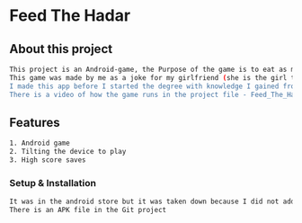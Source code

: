 # Feed The Hadar

##  About this project
```bash
This project is an Android-game, the Purpose of the game is to eat as many vegetarian food as you can without eating meat.
This game was made by me as a joke for my girlfriend (she is the girl that eats) so I didn't do alot of documentation, also 
I made this app before I started the degree with knowledge I gained from online courses.
There is a video of how the game runs in the project file - Feed_The_Hadar.mp4
```
##  Features
```bash
1. Android game
2. Tilting the device to play
3. High score saves
```


### Setup & Installation
```bash
It was in the android store but it was taken down because I did not add privecy policiy.
There is an APK file in the Git project
```

